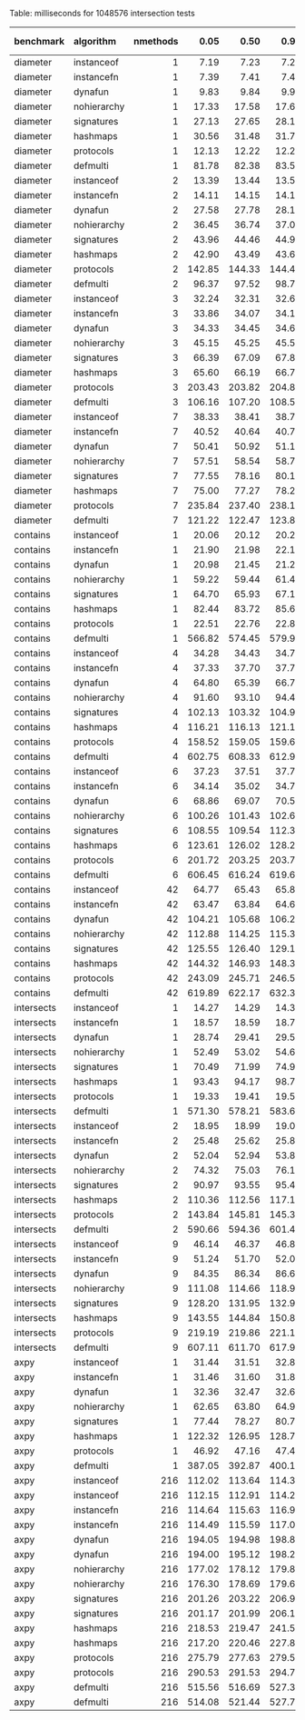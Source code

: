 Table: milliseconds for 1048576 intersection tests

|benchmark  |algorithm   | nmethods|   0.05|   0.50|   0.95|   mean| overhead 0.05| overhead 0.50| overhead 0.95| overhead mean| ns per op| overhead ns per op|
|:----------|:-----------|--------:|------:|------:|------:|------:|-------------:|-------------:|-------------:|-------------:|---------:|------------------:|
|diameter   |instanceof  |        1|   7.19|   7.23|   7.26|   7.23|          0.00|          0.00|          0.00|          0.00|      6.90|               0.00|
|diameter   |instancefn  |        1|   7.39|   7.41|   7.45|   7.43|          0.00|          0.00|          0.00|          0.00|      7.08|               0.19|
|diameter   |dynafun     |        1|   9.83|   9.84|   9.91|   9.88|          0.04|          0.03|          0.03|          0.03|      9.42|               2.52|
|diameter   |nohierarchy |        1|  17.33|  17.58|  17.67|  17.53|          0.14|          0.14|          0.14|          0.14|     16.71|               9.82|
|diameter   |signatures  |        1|  27.13|  27.65|  28.10|  27.58|          0.27|          0.27|          0.27|          0.27|     26.31|              19.41|
|diameter   |hashmaps    |        1|  30.56|  31.48|  31.77|  31.23|          0.31|          0.32|          0.32|          0.32|     29.78|              22.89|
|diameter   |protocols   |        1|  12.13|  12.22|  12.28|  12.19|          0.07|          0.07|          0.07|          0.07|     11.63|               4.73|
|diameter   |defmulti    |        1|  81.78|  82.38|  83.51|  82.83|          1.00|          1.00|          1.00|          1.00|     78.99|              72.09|
|diameter   |instanceof  |        2|  13.39|  13.44|  13.50|  13.44|          0.00|          0.00|          0.00|          0.00|     12.82|               0.00|
|diameter   |instancefn  |        2|  14.11|  14.15|  14.18|  14.15|          0.01|          0.01|          0.01|          0.01|     13.50|               0.67|
|diameter   |dynafun     |        2|  27.58|  27.78|  28.11|  27.83|          0.17|          0.17|          0.17|          0.17|     26.54|              13.72|
|diameter   |nohierarchy |        2|  36.45|  36.74|  37.09|  36.79|          0.28|          0.28|          0.28|          0.28|     35.09|              22.27|
|diameter   |signatures  |        2|  43.96|  44.46|  44.95|  44.51|          0.37|          0.37|          0.37|          0.37|     42.45|              29.63|
|diameter   |hashmaps    |        2|  42.90|  43.49|  43.68|  43.25|          0.36|          0.36|          0.35|          0.35|     41.25|              28.42|
|diameter   |protocols   |        2| 142.85| 144.33| 144.46| 143.67|          1.56|          1.56|          1.54|          1.55|    137.02|             124.19|
|diameter   |defmulti    |        2|  96.37|  97.52|  98.77|  97.57|          1.00|          1.00|          1.00|          1.00|     93.05|              80.23|
|diameter   |instanceof  |        3|  32.24|  32.31|  32.67|  32.38|          0.00|          0.00|          0.00|          0.00|     30.88|               0.00|
|diameter   |instancefn  |        3|  33.86|  34.07|  34.16|  34.03|          0.02|          0.02|          0.02|          0.02|     32.45|               1.57|
|diameter   |dynafun     |        3|  34.33|  34.45|  34.66|  34.46|          0.03|          0.03|          0.03|          0.03|     32.87|               1.99|
|diameter   |nohierarchy |        3|  45.15|  45.25|  45.54|  45.35|          0.17|          0.17|          0.17|          0.17|     43.25|              12.37|
|diameter   |signatures  |        3|  66.39|  67.09|  67.83|  67.15|          0.46|          0.46|          0.46|          0.46|     64.04|              33.16|
|diameter   |hashmaps    |        3|  65.60|  66.19|  66.72|  66.11|          0.45|          0.45|          0.45|          0.45|     63.04|              32.17|
|diameter   |protocols   |        3| 203.43| 203.82| 204.83| 204.23|          2.32|          2.29|          2.27|          2.29|    194.77|             163.89|
|diameter   |defmulti    |        3| 106.16| 107.20| 108.57| 107.33|          1.00|          1.00|          1.00|          1.00|    102.35|              71.48|
|diameter   |instanceof  |        7|  38.33|  38.41|  38.71|  38.48|          0.00|          0.00|          0.00|          0.00|     36.70|               0.00|
|diameter   |instancefn  |        7|  40.52|  40.64|  40.78|  40.65|          0.03|          0.03|          0.02|          0.03|     38.77|               2.07|
|diameter   |dynafun     |        7|  50.41|  50.92|  51.15|  50.84|          0.15|          0.15|          0.15|          0.15|     48.49|              11.79|
|diameter   |nohierarchy |        7|  57.51|  58.54|  58.70|  58.09|          0.23|          0.24|          0.23|          0.23|     55.40|              18.70|
|diameter   |signatures  |        7|  77.55|  78.16|  80.13|  78.62|          0.47|          0.47|          0.49|          0.48|     74.98|              38.28|
|diameter   |hashmaps    |        7|  75.00|  77.27|  78.24|  76.48|          0.44|          0.46|          0.46|          0.45|     72.93|              36.24|
|diameter   |protocols   |        7| 235.84| 237.40| 238.11| 237.18|          2.38|          2.37|          2.34|          2.37|    226.19|             189.49|
|diameter   |defmulti    |        7| 121.22| 122.47| 123.84| 122.35|          1.00|          1.00|          1.00|          1.00|    116.68|              79.98|
|contains   |instanceof  |        1|  20.06|  20.12|  20.29|  20.15|          0.00|          0.00|          0.00|          0.00|     19.22|               0.00|
|contains   |instancefn  |        1|  21.90|  21.98|  22.19|  22.04|          0.00|          0.00|          0.00|          0.00|     21.02|               1.80|
|contains   |dynafun     |        1|  20.98|  21.45|  21.29|  21.13|          0.00|          0.00|          0.00|          0.00|     20.15|               0.93|
|contains   |nohierarchy |        1|  59.22|  59.44|  61.44|  60.45|          0.07|          0.07|          0.07|          0.07|     57.65|              38.43|
|contains   |signatures  |        1|  64.70|  65.93|  67.13|  65.96|          0.08|          0.08|          0.08|          0.08|     62.91|              43.69|
|contains   |hashmaps    |        1|  82.44|  83.72|  85.60|  84.04|          0.11|          0.11|          0.12|          0.12|     80.15|              60.93|
|contains   |protocols   |        1|  22.51|  22.76|  22.86|  22.69|          0.00|          0.00|          0.00|          0.00|     21.64|               2.42|
|contains   |defmulti    |        1| 566.82| 574.45| 579.99| 574.63|          1.00|          1.00|          1.00|          1.00|    548.01|             528.79|
|contains   |instanceof  |        4|  34.28|  34.43|  34.72|  34.48|          0.00|          0.00|          0.00|          0.00|     32.89|               0.00|
|contains   |instancefn  |        4|  37.33|  37.70|  37.79|  37.56|          0.01|          0.01|          0.01|          0.01|     35.82|               2.94|
|contains   |dynafun     |        4|  64.80|  65.39|  66.74|  65.83|          0.05|          0.05|          0.06|          0.05|     62.78|              29.90|
|contains   |nohierarchy |        4|  91.60|  93.10|  94.41|  93.13|          0.10|          0.10|          0.10|          0.10|     88.82|              55.93|
|contains   |signatures  |        4| 102.13| 103.32| 104.99| 103.54|          0.12|          0.12|          0.12|          0.12|     98.74|              65.86|
|contains   |hashmaps    |        4| 116.21| 116.13| 121.16| 118.59|          0.14|          0.14|          0.15|          0.15|    113.09|              80.21|
|contains   |protocols   |        4| 158.52| 159.05| 159.68| 159.07|          0.22|          0.22|          0.22|          0.22|    151.70|             118.81|
|contains   |defmulti    |        4| 602.75| 608.33| 612.97| 607.51|          1.00|          1.00|          1.00|          1.00|    579.36|             546.48|
|contains   |instanceof  |        6|  37.23|  37.51|  37.71|  37.50|          0.00|          0.00|          0.00|          0.00|     35.76|               0.00|
|contains   |instancefn  |        6|  34.14|  35.02|  34.73|  34.49|         -0.01|          0.00|         -0.01|         -0.01|     32.89|              -2.87|
|contains   |dynafun     |        6|  68.86|  69.07|  70.51|  69.67|          0.06|          0.05|          0.06|          0.06|     66.45|              30.68|
|contains   |nohierarchy |        6| 100.26| 101.43| 102.64| 101.47|          0.11|          0.11|          0.11|          0.11|     96.77|              61.01|
|contains   |signatures  |        6| 108.55| 109.54| 112.33| 110.46|          0.13|          0.12|          0.13|          0.13|    105.34|              69.58|
|contains   |hashmaps    |        6| 123.61| 126.02| 128.29| 125.53|          0.15|          0.15|          0.16|          0.15|    119.72|              83.95|
|contains   |protocols   |        6| 201.72| 203.25| 203.78| 202.87|          0.29|          0.29|          0.29|          0.29|    193.47|             157.71|
|contains   |defmulti    |        6| 606.45| 616.24| 619.68| 613.60|          1.00|          1.00|          1.00|          1.00|    585.17|             549.41|
|contains   |instanceof  |       42|  64.77|  65.43|  65.82|  65.30|          0.00|          0.00|          0.00|          0.00|     62.28|               0.00|
|contains   |instancefn  |       42|  63.47|  63.84|  64.60|  64.05|          0.00|          0.00|          0.00|          0.00|     61.08|              -1.20|
|contains   |dynafun     |       42| 104.21| 105.68| 106.20| 105.06|          0.07|          0.07|          0.07|          0.07|    100.20|              37.92|
|contains   |nohierarchy |       42| 112.88| 114.25| 115.32| 113.95|          0.09|          0.09|          0.09|          0.09|    108.67|              46.39|
|contains   |signatures  |       42| 125.55| 126.40| 129.16| 127.35|          0.11|          0.11|          0.11|          0.11|    121.46|              59.18|
|contains   |hashmaps    |       42| 144.32| 146.93| 148.30| 145.88|          0.14|          0.15|          0.15|          0.14|    139.12|              76.84|
|contains   |protocols   |       42| 243.09| 245.71| 246.56| 245.15|          0.32|          0.32|          0.32|          0.32|    233.79|             171.51|
|contains   |defmulti    |       42| 619.89| 622.17| 632.33| 625.56|          1.00|          1.00|          1.00|          1.00|    596.58|             534.30|
|intersects |instanceof  |        1|  14.27|  14.29|  14.33|  14.30|          0.00|          0.00|          0.00|          0.00|     13.64|               0.00|
|intersects |instancefn  |        1|  18.57|  18.59|  18.74|  18.68|          0.01|          0.01|          0.01|          0.01|     17.81|               4.18|
|intersects |dynafun     |        1|  28.74|  29.41|  29.50|  29.19|          0.03|          0.03|          0.03|          0.03|     27.84|              14.20|
|intersects |nohierarchy |        1|  52.49|  53.02|  54.69|  53.52|          0.07|          0.07|          0.07|          0.07|     51.04|              37.40|
|intersects |signatures  |        1|  70.49|  71.99|  74.91|  72.23|          0.10|          0.10|          0.11|          0.10|     68.89|              55.25|
|intersects |hashmaps    |        1|  93.43|  94.17|  98.73|  95.84|          0.14|          0.14|          0.15|          0.14|     91.40|              77.76|
|intersects |protocols   |        1|  19.33|  19.41|  19.57|  19.47|          0.01|          0.01|          0.01|          0.01|     18.57|               4.93|
|intersects |defmulti    |        1| 571.30| 578.21| 583.69| 577.58|          1.00|          1.00|          1.00|          1.00|    550.83|             537.19|
|intersects |instanceof  |        2|  18.95|  18.99|  19.09|  19.02|          0.00|          0.00|          0.00|          0.00|     18.14|               0.00|
|intersects |instancefn  |        2|  25.48|  25.62|  25.82|  25.66|          0.01|          0.01|          0.01|          0.01|     24.47|               6.33|
|intersects |dynafun     |        2|  52.04|  52.94|  53.81|  53.06|          0.06|          0.06|          0.06|          0.06|     50.60|              32.46|
|intersects |nohierarchy |        2|  74.32|  75.03|  76.18|  75.38|          0.10|          0.10|          0.10|          0.10|     71.89|              53.75|
|intersects |signatures  |        2|  90.97|  93.55|  95.43|  93.47|          0.13|          0.13|          0.13|          0.13|     89.14|              71.00|
|intersects |hashmaps    |        2| 110.36| 112.56| 117.14| 113.35|          0.16|          0.16|          0.17|          0.16|    108.10|              89.97|
|intersects |protocols   |        2| 143.84| 145.81| 145.35| 144.61|          0.22|          0.22|          0.22|          0.22|    137.91|             119.78|
|intersects |defmulti    |        2| 590.66| 594.36| 601.43| 596.15|          1.00|          1.00|          1.00|          1.00|    568.53|             550.40|
|intersects |instanceof  |        9|  46.14|  46.37|  46.80|  46.51|          0.00|          0.00|          0.00|          0.00|     44.36|               0.00|
|intersects |instancefn  |        9|  51.24|  51.70|  52.00|  51.61|          0.01|          0.01|          0.01|          0.01|     49.22|               4.86|
|intersects |dynafun     |        9|  84.35|  86.34|  86.67|  85.49|          0.07|          0.07|          0.07|          0.07|     81.53|              37.17|
|intersects |nohierarchy |        9| 111.08| 114.66| 118.96| 113.10|          0.12|          0.12|          0.13|          0.12|    107.86|              63.50|
|intersects |signatures  |        9| 128.20| 131.95| 132.93| 130.54|          0.15|          0.15|          0.15|          0.15|    124.49|              80.13|
|intersects |hashmaps    |        9| 143.55| 144.84| 150.80| 146.84|          0.17|          0.17|          0.18|          0.18|    140.03|              95.67|
|intersects |protocols   |        9| 219.19| 219.86| 221.15| 220.19|          0.31|          0.31|          0.31|          0.31|    209.99|             165.63|
|intersects |defmulti    |        9| 607.11| 611.70| 617.97| 612.58|          1.00|          1.00|          1.00|          1.00|    584.20|             539.84|
|axpy       |instanceof  |        1|  31.44|  31.51|  32.83|  31.80|          0.00|          0.00|          0.00|          0.00|     30.33|               0.00|
|axpy       |instancefn  |        1|  31.46|  31.60|  31.88|  31.69|          0.00|          0.00|          0.00|          0.00|     30.22|              -0.11|
|axpy       |dynafun     |        1|  32.36|  32.47|  32.68|  32.53|          0.00|          0.00|          0.00|          0.00|     31.03|               0.70|
|axpy       |nohierarchy |        1|  62.65|  63.80|  64.95|  63.67|          0.09|          0.09|          0.09|          0.09|     60.72|              30.39|
|axpy       |signatures  |        1|  77.44|  78.27|  80.70|  79.06|          0.13|          0.13|          0.13|          0.13|     75.40|              45.07|
|axpy       |hashmaps    |        1| 122.32| 126.95| 128.79| 125.31|          0.26|          0.26|          0.26|          0.26|    119.51|              89.18|
|axpy       |protocols   |        1|  46.92|  47.16|  47.47|  47.24|          0.04|          0.04|          0.04|          0.04|     45.05|              14.72|
|axpy       |defmulti    |        1| 387.05| 392.87| 400.16| 392.37|          1.00|          1.00|          1.00|          1.00|    374.20|             343.87|
|axpy       |instanceof  |      216| 112.02| 113.64| 114.30| 113.28|          0.00|          0.00|          0.00|          0.00|    108.03|               0.00|
|axpy       |instanceof  |      216| 112.15| 112.91| 114.26| 113.06|          0.00|          0.00|          0.00|          0.00|    107.82|               0.00|
|axpy       |instancefn  |      216| 114.64| 115.63| 116.99| 115.88|          0.01|          0.00|          0.01|          0.01|    110.51|               2.48|
|axpy       |instancefn  |      216| 114.49| 115.59| 117.01| 115.90|          0.01|          0.01|          0.01|          0.01|    110.53|               2.71|
|axpy       |dynafun     |      216| 194.05| 194.98| 198.86| 196.24|          0.20|          0.20|          0.20|          0.20|    187.15|              79.12|
|axpy       |dynafun     |      216| 194.00| 195.12| 198.24| 195.89|          0.20|          0.20|          0.20|          0.20|    186.81|              78.99|
|axpy       |nohierarchy |      216| 177.02| 178.12| 179.85| 178.59|          0.16|          0.16|          0.16|          0.16|    170.32|              62.29|
|axpy       |nohierarchy |      216| 176.30| 178.69| 179.61| 178.17|          0.16|          0.16|          0.16|          0.16|    169.91|              62.09|
|axpy       |signatures  |      216| 201.26| 203.22| 206.92| 204.19|          0.22|          0.22|          0.22|          0.22|    194.74|              86.71|
|axpy       |signatures  |      216| 201.17| 201.99| 206.16| 203.59|          0.22|          0.22|          0.22|          0.22|    194.15|              86.34|
|axpy       |hashmaps    |      216| 218.53| 219.47| 241.54| 223.80|          0.26|          0.26|          0.31|          0.27|    213.43|             105.40|
|axpy       |hashmaps    |      216| 217.20| 220.46| 227.81| 220.91|          0.26|          0.26|          0.27|          0.26|    210.68|             102.86|
|axpy       |protocols   |      216| 275.79| 277.63| 279.53| 277.83|          0.41|          0.41|          0.40|          0.40|    264.96|             156.93|
|axpy       |protocols   |      216| 290.53| 291.53| 294.76| 292.44|          0.44|          0.44|          0.44|          0.44|    278.89|             171.07|
|axpy       |defmulti    |      216| 515.56| 516.69| 527.36| 521.19|          1.00|          1.00|          1.00|          1.00|    497.05|             389.02|
|axpy       |defmulti    |      216| 514.08| 521.44| 527.77| 521.94|          1.00|          1.00|          1.00|          1.00|    497.76|             389.94|
